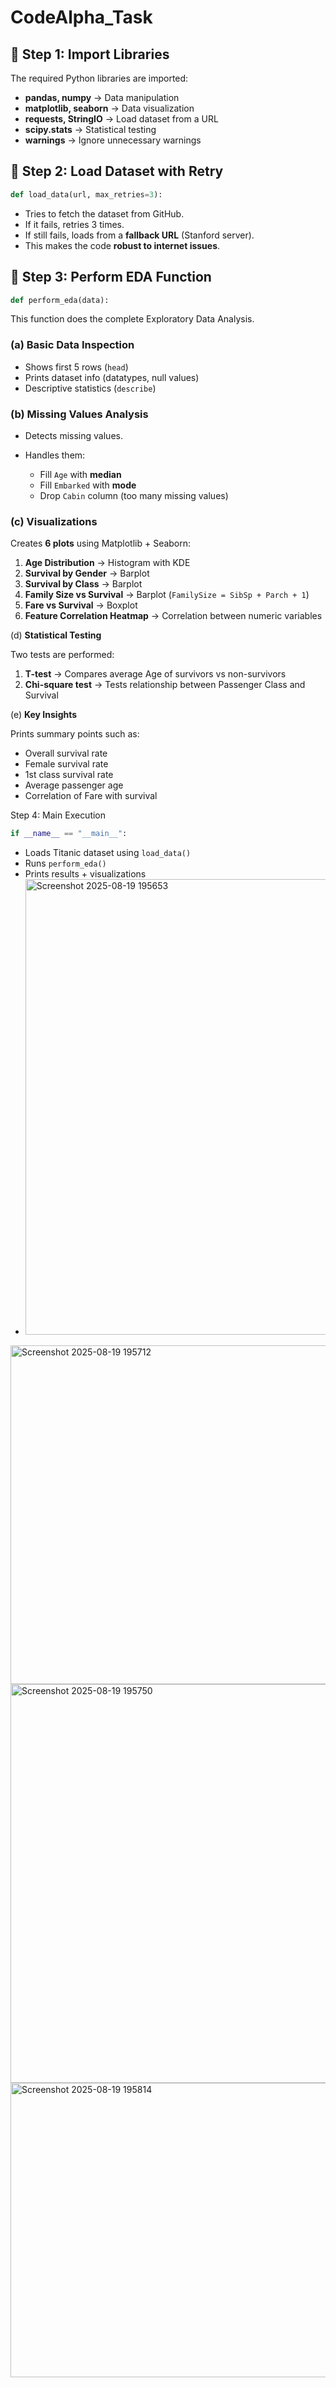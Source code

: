 # CodeAlpha_Task

## 🔹 Step 1: Import Libraries

The required Python libraries are imported:

* **pandas, numpy** → Data manipulation
* **matplotlib, seaborn** → Data visualization
* **requests, StringIO** → Load dataset from a URL
* **scipy.stats** → Statistical testing
* **warnings** → Ignore unnecessary warnings

## 🔹 Step 2: Load Dataset with Retry

```python
def load_data(url, max_retries=3):
```

* Tries to fetch the dataset from GitHub.
* If it fails, retries 3 times.
* If still fails, loads from a **fallback URL** (Stanford server).
* This makes the code **robust to internet issues**.

## 🔹 Step 3: Perform EDA Function

```python
def perform_eda(data):
```

This function does the complete Exploratory Data Analysis.

### (a) **Basic Data Inspection**

* Shows first 5 rows (`head`)
* Prints dataset info (datatypes, null values)
* Descriptive statistics (`describe`)
### (b) **Missing Values Analysis**

* Detects missing values.
* Handles them:

  * Fill `Age` with **median**
  * Fill `Embarked` with **mode**
  * Drop `Cabin` column (too many missing values)

### (c) **Visualizations**

Creates **6 plots** using Matplotlib + Seaborn:

1. **Age Distribution** → Histogram with KDE
2. **Survival by Gender** → Barplot
3. **Survival by Class** → Barplot
4. **Family Size vs Survival** → Barplot (`FamilySize = SibSp + Parch + 1`)
5. **Fare vs Survival** → Boxplot
6. **Feature Correlation Heatmap** → Correlation between numeric variables

(d) **Statistical Testing**

Two tests are performed:

1. **T-test** → Compares average Age of survivors vs non-survivors
2. **Chi-square test** → Tests relationship between Passenger Class and Survival

 (e) **Key Insights**

Prints summary points such as:

* Overall survival rate
* Female survival rate
* 1st class survival rate
* Average passenger age
* Correlation of Fare with survival

 Step 4: Main Execution

```python
if __name__ == "__main__":
```

* Loads Titanic dataset using `load_data()`
* Runs `perform_eda()`
* Prints results + visualizations
* <img width="1798" height="729" alt="Screenshot 2025-08-19 195653" src="https://github.com/user-attachments/assets/32fcf876-4daf-4c01-9fa3-b1200e3415ef" />

<img width="1290" height="542" alt="Screenshot 2025-08-19 195712" src="https://github.com/user-attachments/assets/b2c9e7d6-3950-4bb8-9bfc-e65f6a2029c0" />

<img width="1615" height="638" alt="Screenshot 2025-08-19 195750" src="https://github.com/user-attachments/assets/2f7de6d9-c0e0-40eb-9831-a24f06fd2b74" />

<img width="1755" height="471" alt="Screenshot 2025-08-19 195814" src="https://github.com/user-attachments/assets/3e3021f8-322a-4e67-8007-9118aac0b718" />




